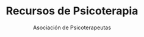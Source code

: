 ---
title: "Recursos de Psicoterapia"
description: "Materiales y recursos para psicoterapeutas, incluyendo guías prácticas, herramientas de evaluación y casos de estudio."
url: "https://example.com/psicoterapia"
type: "Recursos Profesionales"
author: "Asociación de Psicoterapeutas"
language: "Español"
tags: ["Psicoterapia", "Práctica Clínica", "Herramientas"]
---
